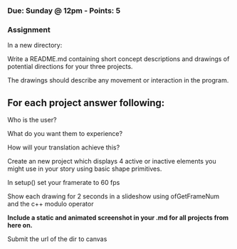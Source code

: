 ### Due: Sunday @ 12pm - Points: 5
### Assignment
In a new directory:

Write a README.md containing short concept descriptions and drawings of potential directions for your three projects.

The drawings should describe any movement or interaction in the program.

## For each project answer following:

  Who is the user?

  What do you want them to experience?

  How will your translation achieve this?


Create an new project which displays 4 active or inactive elements you might use in your story using basic shape primitives.

In setup() set your framerate to 60 fps

Show each drawing for 2 seconds in a slideshow using ofGetFrameNum and the c++ modulo operator

**Include a static and animated screenshot in your .md for all projects from here on.**

Submit the url of the dir to canvas

